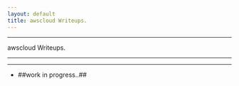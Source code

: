 ```yaml
---
layout: default
title: awscloud Writeups.
---
```


<hr>
awscloud Writeups.
<hr>
<hr>

- ##work in progress..##